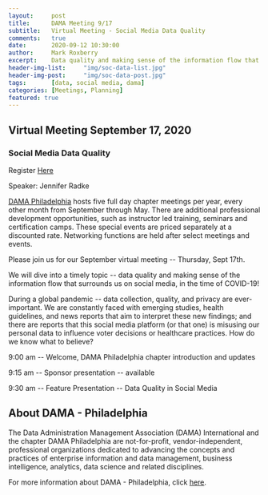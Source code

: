 ```yaml
---
layout:     post
title:      DAMA Meeting 9/17
subtitle:   Virtual Meeting - Social Media Data Quality 
comments:   true
date:       2020-09-12 10:30:00
author:     Mark Roxberry
excerpt:    Data quality and making sense of the information flow that surrounds us on social media
header-img-list:     "img/soc-data-list.jpg"
header-img-post:     "img/soc-data-post.jpg"
tags:       [data, social media, dama]
categories: [Meetings, Planning]
featured: true
---
```

## Virtual Meeting September 17, 2020

### Social Media Data Quality

Register [Here](https://dama-phila.org/meetinginfo.php?id=4&ts=1598994996)

Speaker: Jennifer Radke

[DAMA Philadelphia](https://dama-phila.org/index.php) hosts five full day chapter meetings per year, every other month from September through May. There are additional professional development opportunities, such as instructor led training, seminars and certification camps. These special events are priced separately at a discounted rate. Networking functions are held after select meetings and events.

Please join us for our September virtual meeting -- Thursday, Sept 17th.

We will dive into a timely topic -- data quality and making sense of the information flow that surrounds us on social media, in the time of COVID-19!

During a global pandemic -- data collection, quality, and privacy are ever-important. We are constantly faced with emerging studies, health guidelines, and news reports that aim to interpret these new findings; and there are reports that this social media platform (or that one) is misusing our personal data to influence voter decisions or healthcare practices. How do we know what to believe?

9:00 am -- Welcome, DAMA Philadelphia chapter introduction and updates

9:15 am -- Sponsor presentation -- available

9:30 am -- Feature Presentation -- Data Quality in Social Media

## About DAMA - Philadelphia

The Data Administration Management Association (DAMA) International and the chapter DAMA Philadelphia are not-for-profit, vendor-independent, professional organizations dedicated to advancing the concepts and practices of enterprise information and data management, business intelligence, analytics, data science and related disciplines.

For more information about DAMA - Philadelphia, click [here](https://dama-phila.org/about).
